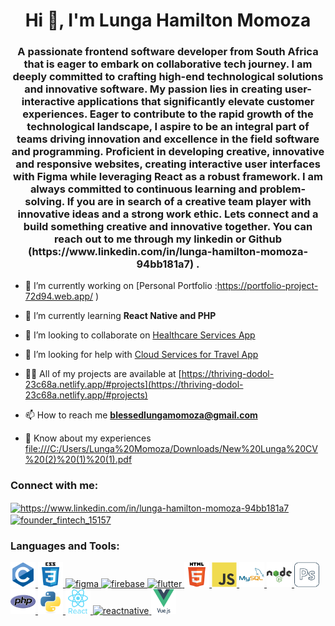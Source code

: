 <h1 align="center">Hi 👋, I'm Lunga Hamilton Momoza</h1>
<h3 align="center">A passionate frontend software developer from South Africa that is eager to embark on collaborative tech journey. I am deeply committed to crafting high-end technological solutions and innovative software. My passion lies in creating user-interactive applications that significantly elevate customer experiences. Eager to contribute to the rapid growth of the technological landscape, I aspire to be an integral part of teams driving innovation and excellence in the field software and programming. Proficient in developing creative, innovative and responsive websites, creating interactive user interfaces with Figma while leveraging React as a robust framework. I am always committed to continuous learning and problem-solving. If you are in search of a creative team player with innovative ideas and a strong work ethic. Lets connect and a build something creative and innovative together. You can reach out to me through my linkedin or Github (https://www.linkedin.com/in/lunga-hamilton-momoza-94bb181a7) .</h3>

- 🔭 I’m currently working on [Personal Portfolio :https://portfolio-project-72d94.web.app/  )

- 🌱 I’m currently learning **React Native and PHP**

- 👯 I’m looking to collaborate on [Healthcare Services App](https://github.com/lungaHamilton09/Kuyasa-Health.git)

- 🤝 I’m looking for help with [Cloud Services for Travel App](https://github.com/lungaHamilton09/travelblog.git)

- 👨‍💻 All of my projects are available at [https://thriving-dodol-23c68a.netlify.app/#projects](https://thriving-dodol-23c68a.netlify.app/#projects)

- 📫 How to reach me **blessedlungamomoza@gmail.com**

- 📄 Know about my experiences [file:///C:/Users/Lunga%20Momoza/Downloads/New%20Lunga%20CV%20(2)%20(1)%20(1).pdf](file:///C:/Users/Lunga%20Momoza/Downloads/New%20Lunga%20CV%20(2)%20(1)%20(1).pdf)

<h3 align="left">Connect with me:</h3>
<p align="left">
<a href="https://linkedin.com/in/https://www.linkedin.com/in/lunga-hamilton-momoza-94bb181a7" target="blank"><img align="center" src="https://raw.githubusercontent.com/rahuldkjain/github-profile-readme-generator/master/src/images/icons/Social/linked-in-alt.svg" alt="https://www.linkedin.com/in/lunga-hamilton-momoza-94bb181a7" height="30" width="40" /></a>
<a href="https://discord.gg/founder_fintech_15157" target="blank"><img align="center" src="https://raw.githubusercontent.com/rahuldkjain/github-profile-readme-generator/master/src/images/icons/Social/discord.svg" alt="founder_fintech_15157" height="30" width="40" /></a>
</p>

<h3 align="left">Languages and Tools:</h3>
<p align="left"> <a href="https://www.cprogramming.com/" target="_blank" rel="noreferrer"> <img src="https://raw.githubusercontent.com/devicons/devicon/master/icons/c/c-original.svg" alt="c" width="40" height="40"/> </a> <a href="https://www.w3schools.com/css/" target="_blank" rel="noreferrer"> <img src="https://raw.githubusercontent.com/devicons/devicon/master/icons/css3/css3-original-wordmark.svg" alt="css3" width="40" height="40"/> </a> <a href="https://www.figma.com/" target="_blank" rel="noreferrer"> <img src="https://www.vectorlogo.zone/logos/figma/figma-icon.svg" alt="figma" width="40" height="40"/> </a> <a href="https://firebase.google.com/" target="_blank" rel="noreferrer"> <img src="https://www.vectorlogo.zone/logos/firebase/firebase-icon.svg" alt="firebase" width="40" height="40"/> </a> <a href="https://flutter.dev" target="_blank" rel="noreferrer"> <img src="https://www.vectorlogo.zone/logos/flutterio/flutterio-icon.svg" alt="flutter" width="40" height="40"/> </a> <a href="https://www.w3.org/html/" target="_blank" rel="noreferrer"> <img src="https://raw.githubusercontent.com/devicons/devicon/master/icons/html5/html5-original-wordmark.svg" alt="html5" width="40" height="40"/> </a> <a href="https://developer.mozilla.org/en-US/docs/Web/JavaScript" target="_blank" rel="noreferrer"> <img src="https://raw.githubusercontent.com/devicons/devicon/master/icons/javascript/javascript-original.svg" alt="javascript" width="40" height="40"/> </a> <a href="https://www.mysql.com/" target="_blank" rel="noreferrer"> <img src="https://raw.githubusercontent.com/devicons/devicon/master/icons/mysql/mysql-original-wordmark.svg" alt="mysql" width="40" height="40"/> </a> <a href="https://nodejs.org" target="_blank" rel="noreferrer"> <img src="https://raw.githubusercontent.com/devicons/devicon/master/icons/nodejs/nodejs-original-wordmark.svg" alt="nodejs" width="40" height="40"/> </a> <a href="https://www.photoshop.com/en" target="_blank" rel="noreferrer"> <img src="https://raw.githubusercontent.com/devicons/devicon/master/icons/photoshop/photoshop-line.svg" alt="photoshop" width="40" height="40"/> </a> <a href="https://www.php.net" target="_blank" rel="noreferrer"> <img src="https://raw.githubusercontent.com/devicons/devicon/master/icons/php/php-original.svg" alt="php" width="40" height="40"/> </a> <a href="https://www.python.org" target="_blank" rel="noreferrer"> <img src="https://raw.githubusercontent.com/devicons/devicon/master/icons/python/python-original.svg" alt="python" width="40" height="40"/> </a> <a href="https://reactjs.org/" target="_blank" rel="noreferrer"> <img src="https://raw.githubusercontent.com/devicons/devicon/master/icons/react/react-original-wordmark.svg" alt="react" width="40" height="40"/> </a> <a href="https://reactnative.dev/" target="_blank" rel="noreferrer"> <img src="https://reactnative.dev/img/header_logo.svg" alt="reactnative" width="40" height="40"/> </a> <a href="https://vuejs.org/" target="_blank" rel="noreferrer"> <img src="https://raw.githubusercontent.com/devicons/devicon/master/icons/vuejs/vuejs-original-wordmark.svg" alt="vuejs" width="40" height="40"/> </a> </p>

